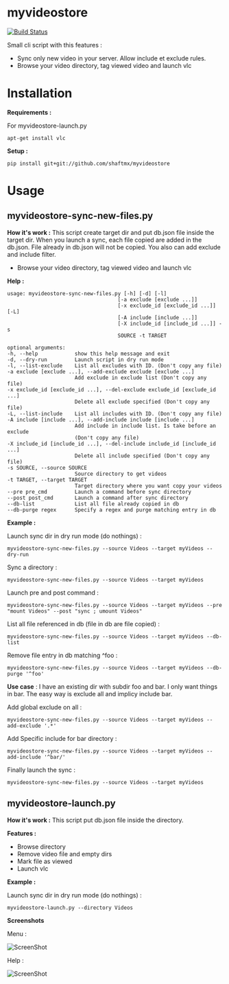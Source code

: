 myvideostore
============

[![Build Status](https://travis-ci.org/shaftmx/myvideostore.svg)](https://travis-ci.org/shaftmx/myvideostore)

Small cli script with this features :
  * Sync only new video in your server. Allow include et exclude rules.
  * Browse your video directory, tag viewed video and launch vlc


Installation
============

**Requirements :**

For myvideostore-launch.py

    apt-get install vlc




**Setup :**

```
pip install git+git://github.com/shaftmx/myvideostore
```

Usage
======


myvideostore-sync-new-files.py
------------------------------

**How it's work :** This script create target dir and put db.json file inside the target dir. When you launch a sync, each file copied are added in the db.json. File already in db.json will not be copied.
You also can add exclude and include filter.

  * Browse your video directory, tag viewed video and launch vlc


**Help :**

    usage: myvideostore-sync-new-files.py [-h] [-d] [-l]
                                        [-a exclude [exclude ...]]
                                        [-x exclude_id [exclude_id ...]] [-L]
                                        [-A include [include ...]]
                                        [-X include_id [include_id ...]] -s
                                        SOURCE -t TARGET
    
    optional arguments:
    -h, --help            show this help message and exit
    -d, --dry-run         Launch script in dry run mode
    -l, --list-exclude    List all excludes with ID. (Don't copy any file)
    -a exclude [exclude ...], --add-exclude exclude [exclude ...]
                          Add exclude in exclude list (Don't copy any file)
    -x exclude_id [exclude_id ...], --del-exclude exclude_id [exclude_id ...]
                          Delete all exclude specified (Don't copy any file)
    -L, --list-include    List all includes with ID. (Don't copy any file)
    -A include [include ...], --add-include include [include ...]
                          Add include in include list. Is take before an exclude
                          (Don't copy any file)
    -X include_id [include_id ...], --del-include include_id [include_id ...]
                          Delete all include specified (Don't copy any file)
    -s SOURCE, --source SOURCE
                          Source directory to get videos
    -t TARGET, --target TARGET
                          Target directory where you want copy your videos
    --pre pre_cmd         Launch a command before sync directory
    --post post_cmd       Launch a command after sync directory
    --db-list             List all file already copied in db
    --db-purge regex      Specify a regex and purge matching entry in db


**Example :**

Launch sync dir in dry run mode (do nothings) :

    myvideostore-sync-new-files.py --source Videos --target myVideos --dry-run

Sync a directory :

    myvideostore-sync-new-files.py --source Videos --target myVideos

Launch pre and post command :

    myvideostore-sync-new-files.py --source Videos --target myVideos --pre "mount Videos" --post "sync ; umount Videos"

List all file referenced in db (file in db are file copied) :

    myvideostore-sync-new-files.py --source Videos --target myVideos --db-list

Remove file entry in db matching ^foo :

    myvideostore-sync-new-files.py --source Videos --target myVideos --db-purge '^foo'

**Use case** : I have an existing dir with subdir foo and bar. I only want things in bar. The easy way is exclude all and implicy include bar.

Add global exclude on all :

    myvideostore-sync-new-files.py --source Videos --target myVideos --add-exclude '.*'

Add Specific include for bar directory :

    myvideostore-sync-new-files.py --source Videos --target myVideos --add-include '^bar/'

Finally launch the sync :

    myvideostore-sync-new-files.py --source Videos --target myVideos


myvideostore-launch.py
----------------------
**How it's work :** This script put db.json file inside the directory.

**Features :**
  * Browse directory
  * Remove video file and empty dirs
  * Mark file as viewed
  * Launch vlc



**Example :**

Launch sync dir in dry run mode (do nothings) :

    myvideostore-launch.py --directory Videos

**Screenshots**

Menu :

![ScreenShot](https://raw.github.com/shaftmx/myvideostore/master/docs/img/menu.png)

Help :

![ScreenShot](https://raw.github.com/shaftmx/myvideostore/master/docs/img/help.png)
